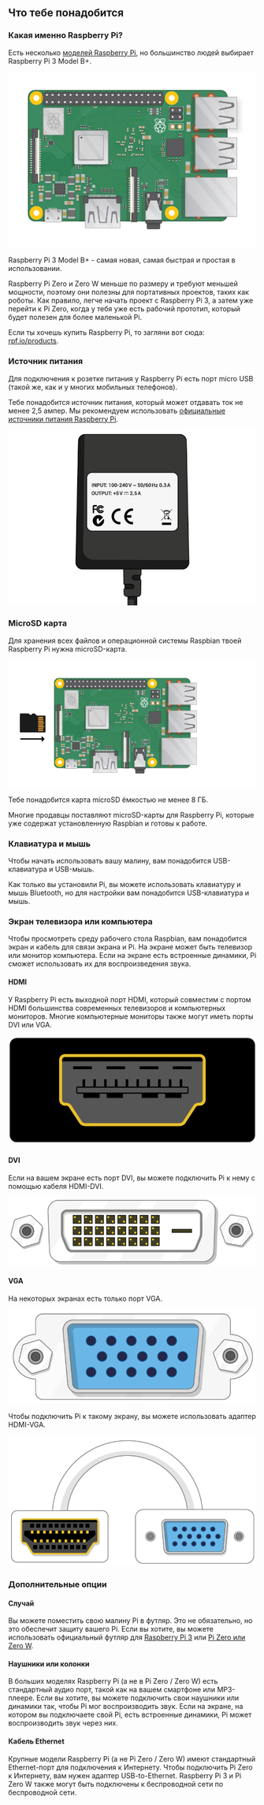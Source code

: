 ## Что тебе понадобится

### Какая именно Raspberry Pi?

Есть несколько [моделей Raspberry Pi](https://www.raspberrypi.org/products/), но большинство людей выбирает Raspberry Pi 3 Model B+.

![Малина Pi 3](images/raspberry-pi.png)

Raspberry Pi 3 Model B+ - самая новая, самая быстрая и простая в использовании.

Raspberry Pi Zero и Zero W меньше по размеру и требуют меньшей мощности, поэтому они полезны для портативных проектов, таких как роботы. Как правило, легче начать проект с Raspberry Pi 3, а затем уже перейти к Pi Zero, когда у тебя уже есть рабочий прототип, который будет полезен для более маленькой Pi.

Если ты хочешь купить Raspberry Pi, то загляни вот сюда: [rpf.io/products](https://rpf.io/products).

### Источник питания

Для подключения к розетке питания у Raspberry Pi есть порт micro USB (такой же, как и у многих мобильных телефонов).

Тебе понадобится источник питания, который может отдавать ток не менее 2,5 ампер. Мы рекомендуем использовать [официальные источники питания Raspberry Pi](https://www.raspberrypi.org/products/raspberry-pi-universal-power-supply/).

![источник питания](images/powersupply.png)

### MicroSD карта

Для хранения всех файлов и операционной системы Raspbian твоей Raspberry Pi нужна microSD-карта.

![SD Card](images/pi-sd.png)

Тебе понадобится карта microSD ёмкостью не менее 8 ГБ.

Многие продавцы поставляют microSD-карты для Raspberry Pi, которые уже содержат установленную Raspbian и готовы к работе.

### Клавиатура и мышь

Чтобы начать использовать вашу малину, вам понадобится USB-клавиатура и USB-мышь.

Как только вы установили Pi, вы можете использовать клавиатуру и мышь Bluetooth, но для настройки вам понадобится USB-клавиатура и мышь.

### Экран телевизора или компьютера

Чтобы просмотреть среду рабочего стола Raspbian, вам понадобится экран и кабель для связи экрана и Pi. На экране может быть телевизор или монитор компьютера. Если на экране есть встроенные динамики, Pi сможет использовать их для воспроизведения звука.

#### HDMI

У Raspberry Pi есть выходной порт HDMI, который совместим с портом HDMI большинства современных телевизоров и компьютерных мониторов. Многие компьютерные мониторы также могут иметь порты DVI или VGA.

![Порт hdmi](images/hdmi-port.png)

#### DVI

Если на вашем экране есть порт DVI, вы можете подключить Pi к нему с помощью кабеля HDMI-DVI.

![порт dvi](images/dvi-port.png)

#### VGA

На некоторых экранах есть только порт VGA.

![порт vga](images/vga-port.png)

Чтобы подключить Pi к такому экрану, вы можете использовать адаптер HDMI-VGA.

![Порт адаптера hdmi to vga](images/hdmi-vga-adapter.png)

### Дополнительные опции

#### Случай

Вы можете поместить свою малину Pi в футляр. Это не обязательно, но это обеспечит защиту вашего Pi. Если вы хотите, вы можете использовать официальный футляр для [Raspberry Pi 3](https://www.raspberrypi.org/products/raspberry-pi-3-case/) или [Pi Zero или Zero W](https://www.raspberrypi.org/products/raspberry-pi-zero-case/).

#### Наушники или колонки

В больших моделях Raspberry Pi (а не в Pi Zero / Zero W) есть стандартный аудио порт, такой как на вашем смартфоне или MP3-плеере. Если вы хотите, вы можете подключить свои наушники или динамики так, чтобы Pi мог воспроизводить звук. Если на экране, на котором вы подключаете свой Pi, есть встроенные динамики, Pi может воспроизводить звук через них.

#### Кабель Ethernet

Крупные модели Raspberry Pi (а не Pi Zero / Zero W) имеют стандартный Ethernet-порт для подключения к Интернету. Чтобы подключить Pi Zero к Интернету, вам нужен адаптер USB-to-Ethernet. Raspberry Pi 3 и Pi Zero W также могут быть подключены к беспроводной сети по беспроводной сети.